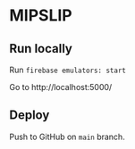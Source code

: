 # MIPSLIP
## Run locally

Run `firebase emulators: start`

Go to http://localhost:5000/

## Deploy

Push to GitHub on `main` branch.